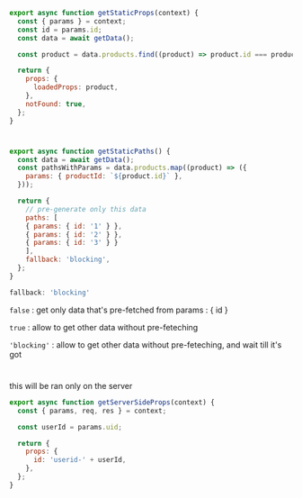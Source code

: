 ```js
export async function getStaticProps(context) {
  const { params } = context;
  const id = params.id;
  const data = await getData();

  const product = data.products.find((product) => product.id === productId);

  return {
    props: {
      loadedProps: product,
    },
    notFound: true,
  };
}
```
#

```js
export async function getStaticPaths() {
  const data = await getData();
  const pathsWithParams = data.products.map((product) => ({
    params: { productId: `${product.id}` },
  }));

  return {
    // pre-generate only this data
    paths: [
    { params: { id: '1' } },
    { params: { id: '2' } },
    { params: { id: '3' } }
    ],
    fallback: 'blocking',
  };
}
```
```js 
fallback: 'blocking' 
```
```false``` : get only data that's pre-fetched from params : { id }

```true``` : allow to get other data without pre-feteching

```'blocking'``` : allow to get other data without pre-feteching, and wait till it's got
#


this will be ran only on the server

```js
export async function getServerSideProps(context) {
  const { params, req, res } = context;

  const userId = params.uid;

  return {
    props: {
      id: 'userid-' + userId,
    },
  };
}
```
